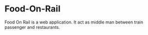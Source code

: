 # Food-On-Rail
Food On Rail is a web application. It act as middle man between train passenger and restaurants.

